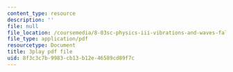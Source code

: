 ```yaml
---
content_type: resource
description: ''
file: null
file_location: /coursemedia/8-03sc-physics-iii-vibrations-and-waves-fall-2016/8f3c3c7b9983cb13b12e46589cd89f7c_In0E5_JrPpo.pdf
file_type: application/pdf
resourcetype: Document
title: 3play pdf file
uid: 8f3c3c7b-9983-cb13-b12e-46589cd89f7c
---
```

